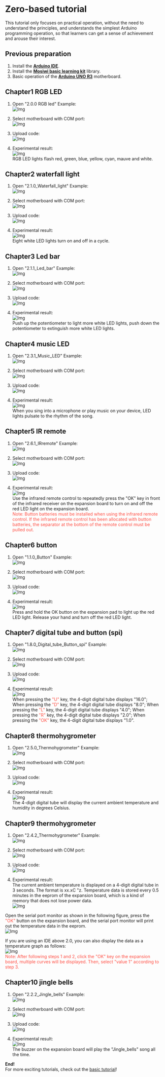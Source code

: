 # Zero-based tutorial   
This tutorial only focuses on practical operation, without the need to understand the principles, and understands the simplest Arduino programming operation, so that learners can get a sense of achievement and arouse their interest.    

## Previous preparation   
1. Install the [**Arduino IDE**](../../../arduino/arduino_ide/arduino_ide.md).  
2. Install the [**Mosiwi basic learning kit**](../../../arduino/A1E0000_basic_learning_shield/A1E0000_basic_learning_shield.md#integration-library) library.    
3. Basic operation of the [**Arduino UNO R3**](../../../arduino/A1D0000_uno_r3/A1D0000_uno_r3.md) motherboard.    

## Chapter1 RGB LED    

1. Open "2.0.0 RGB led" Example:    
![Img](../../../_static/common_product/C1K0000_4in1_basic_learning_kit/Arduino_tutorial/Zero-based_tutorial/1img.png)    

2. Select motherboard with COM port:    
![Img](../../../_static/common_product/C1K0000_4in1_basic_learning_kit/Arduino_tutorial/Zero-based_tutorial/2img.png)    

3. Upload code:    
![Img](../../../_static/common_product/C1K0000_4in1_basic_learning_kit/Arduino_tutorial/Zero-based_tutorial/3img.png)    

4. Experimental result:    
![Img](../../../_static/common_product/C1K0000_4in1_basic_learning_kit/Arduino_tutorial/Zero-based_tutorial/4img.png)    
RGB LED lights flash red, green, blue, yellow, cyan, mauve and white.   

## Chapter2 waterfall light   

1. Open "2.1.0_Waterfall_light" Example:   
![Img](../../../_static/common_product/C1K0000_4in1_basic_learning_kit/Arduino_tutorial/Zero-based_tutorial/5img.png)    

2. Select motherboard with COM port:   
![Img](../../../_static/common_product/C1K0000_4in1_basic_learning_kit/Arduino_tutorial/Zero-based_tutorial/6img.png)    

3. Upload code:    
![Img](../../../_static/common_product/C1K0000_4in1_basic_learning_kit/Arduino_tutorial/Zero-based_tutorial/7img.png)   

4. Experimental result:    
![Img](../../../_static/common_product/C1K0000_4in1_basic_learning_kit/Arduino_tutorial/Zero-based_tutorial/8img.png)   
Eight white LED lights turn on and off in a cycle.   

## Chapter3 Led bar   

1. Open "2.1.1_Led_bar" Example:   
![Img](../../../_static/common_product/C1K0000_4in1_basic_learning_kit/Arduino_tutorial/Zero-based_tutorial/9img.png)   

2. Select motherboard with COM port:    
![Img](../../../_static/common_product/C1K0000_4in1_basic_learning_kit/Arduino_tutorial/Zero-based_tutorial/10img.png)    

3. Upload code:    
![Img](../../../_static/common_product/C1K0000_4in1_basic_learning_kit/Arduino_tutorial/Zero-based_tutorial/11img.png)    

4. Experimental result:     
![Img](../../../_static/common_product/C1K0000_4in1_basic_learning_kit/Arduino_tutorial/Zero-based_tutorial/12img.png)    
Push up the potentiometer to light more white LED lights, push down the potentiometer to extinguish more white LED lights.    

## Chapter4 music LED   

1. Open "2.3.1_Music_LED" Example:    
![Img](../../../_static/common_product/C1K0000_4in1_basic_learning_kit/Arduino_tutorial/Zero-based_tutorial/13img.png)    

2. Select motherboard with COM port:    
![Img](../../../_static/common_product/C1K0000_4in1_basic_learning_kit/Arduino_tutorial/Zero-based_tutorial/14img.png)    

3. Upload code:    
![Img](../../../_static/common_product/C1K0000_4in1_basic_learning_kit/Arduino_tutorial/Zero-based_tutorial/15img.png)    

4. Experimental result:     
![Img](../../../_static/common_product/C1K0000_4in1_basic_learning_kit/Arduino_tutorial/Zero-based_tutorial/16img.png)    
When you sing into a microphone or play music on your device, LED lights pulsate to the rhythm of the song.    

## Chapter5 IR remote   

1. Open "2.6.1_IRremote" Example:    
![Img](../../../_static/common_product/C1K0000_4in1_basic_learning_kit/Arduino_tutorial/Zero-based_tutorial/17img.png)     

2. Select motherboard with COM port:     
![Img](../../../_static/common_product/C1K0000_4in1_basic_learning_kit/Arduino_tutorial/Zero-based_tutorial/18img.png)     

3. Upload code:    
![Img](../../../_static/common_product/C1K0000_4in1_basic_learning_kit/Arduino_tutorial/Zero-based_tutorial/19img.png)     

4. Experimental result:     
![Img](../../../_static/common_product/C1K0000_4in1_basic_learning_kit/Arduino_tutorial/Zero-based_tutorial/20img.png)      
Use the infrared remote control to repeatedly press the "OK" key in front of the infrared receiver on the expansion board to turn on and off the red LED light on the expansion board.     
<span style="color: rgb(255, 76, 65);">Note: Button batteries must be installed when using the infrared remote control. If the infrared remote control has been allocated with button batteries, the separator at the bottom of the remote control must be pulled out.</span>      

## Chapter6 button   

1. Open "1.1.0_Button" Example:    
![Img](../../../_static/common_product/C1K0000_4in1_basic_learning_kit/Arduino_tutorial/Zero-based_tutorial/21img.png)    

2. Select motherboard with COM port:    
![Img](../../../_static/common_product/C1K0000_4in1_basic_learning_kit/Arduino_tutorial/Zero-based_tutorial/22img.png)    

3. Upload code:    
![Img](../../../_static/common_product/C1K0000_4in1_basic_learning_kit/Arduino_tutorial/Zero-based_tutorial/23img.png)    

4. Experimental result:     
![Img](../../../_static/common_product/C1K0000_4in1_basic_learning_kit/Arduino_tutorial/Zero-based_tutorial/24img.png)    
Press and hold the OK button on the expansion pad to light up the red LED light. Release your hand and turn off the red LED light.      

## Chapter7 digital tube and button (spi)   

1. Open "1.8.0_Digital_tube_Button_spi" Example:     
![Img](../../../_static/common_product/C1K0000_4in1_basic_learning_kit/Arduino_tutorial/Zero-based_tutorial/25img.png)    

2. Select motherboard with COM port:      
![Img](../../../_static/common_product/C1K0000_4in1_basic_learning_kit/Arduino_tutorial/Zero-based_tutorial/26img.png)    

3. Upload code:     
![Img](../../../_static/common_product/C1K0000_4in1_basic_learning_kit/Arduino_tutorial/Zero-based_tutorial/27img.png)    

4. Experimental result:      
![Img](../../../_static/common_product/C1K0000_4in1_basic_learning_kit/Arduino_tutorial/Zero-based_tutorial/28img.png)    
When pressing the <span style="color: rgb(255, 76, 65);">"U"</span> key, the 4-digit digital tube displays "16.0";  When pressing the <span style="color: rgb(255, 76, 65);">"D"</span> key, the 4-digit digital tube displays "8.0";  When pressing the <span style="color: rgb(255, 76, 65);">"L"</span> key, the 4-digit digital tube displays "4.0";  When pressing the <span style="color: rgb(255, 76, 65);">"R"</span> key, the 4-digit digital tube displays "2.0";  When pressing the <span style="color: rgb(255, 76, 65);">"OK"</span> key, the 4-digit digital tube displays "1.0".    

## Chapter8 thermohygrometer   

1. Open "2.5.0_Thermohygrometer" Example:     
![Img](../../../_static/common_product/C1K0000_4in1_basic_learning_kit/Arduino_tutorial/Zero-based_tutorial/29img.png)    

2. Select motherboard with COM port:      
![Img](../../../_static/common_product/C1K0000_4in1_basic_learning_kit/Arduino_tutorial/Zero-based_tutorial/30img.png)    

3. Upload code:   
![Img](../../../_static/common_product/C1K0000_4in1_basic_learning_kit/Arduino_tutorial/Zero-based_tutorial/31img.png)    

4. Experimental result:    
![Img](../../../_static/common_product/C1K0000_4in1_basic_learning_kit/Arduino_tutorial/Zero-based_tutorial/32img.png)    
The 4-digit digital tube will display the current ambient temperature and humidity in degrees Celsius.    

## Chapter9 thermohygrometer   

1. Open "2.4.2_Thermohygrometer" Example:    
![Img](../../../_static/common_product/C1K0000_4in1_basic_learning_kit/Arduino_tutorial/Zero-based_tutorial/33img.png)    

2. Select motherboard with COM port:    
![Img](../../../_static/common_product/C1K0000_4in1_basic_learning_kit/Arduino_tutorial/Zero-based_tutorial/34img.png)    

3. Upload code:    
![Img](../../../_static/common_product/C1K0000_4in1_basic_learning_kit/Arduino_tutorial/Zero-based_tutorial/35img.png)    

4. Experimental result:     
The current ambient temperature is displayed on a 4-digit digital tube in 3 seconds. The format is xx.xC "z. Temperature data is stored every 0.5 minutes in the eeprom of the expansion board, which is a kind of memory that does not lose power data.    
![Img](../../../_static/common_product/C1K0000_4in1_basic_learning_kit/Arduino_tutorial/Zero-based_tutorial/36img.png)    

Open the serial port monitor as shown in the following figure, press the <span style="color: rgb(255, 76, 65);">"OK"</span> button on the expansion board, and the serial port monitor will print out the temperature data in the eeprom.    
![Img](../../../_static/common_product/C1K0000_4in1_basic_learning_kit/Arduino_tutorial/Zero-based_tutorial/37img.png)    

If you are using an IDE above 2.0, you can also display the data as a temperature graph as follows:    
![Img](../../../_static/common_product/C1K0000_4in1_basic_learning_kit/Arduino_tutorial/Zero-based_tutorial/38img.png)    
<span style="color: rgb(255, 76, 65);">Note: After following steps 1 and 2, click the "OK" key on the expansion board, multiple curves will be displayed. Then, select "value 1" according to step 3.</span>    

## Chapter10 jingle bells  

1. Open "2.2.2_Jingle_bells" Example:    
![Img](../../../_static/common_product/C1K0000_4in1_basic_learning_kit/Arduino_tutorial/Zero-based_tutorial/39img.png)    

2. Select motherboard with COM port:   
![Img](../../../_static/common_product/C1K0000_4in1_basic_learning_kit/Arduino_tutorial/Zero-based_tutorial/40img.png)    

3. Upload code:    
![Img](../../../_static/common_product/C1K0000_4in1_basic_learning_kit/Arduino_tutorial/Zero-based_tutorial/41img.png)    

4. Experimental result:     
![Img](../../../_static/common_product/C1K0000_4in1_basic_learning_kit/Arduino_tutorial/Zero-based_tutorial/42img.png)    
The buzzer on the expansion board will play the "Jingle_bells" song all the time.       

**End!**    
For more exciting tutorials, check out the [basic tutorial](./Basic_tutorial.md)!    












